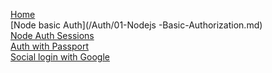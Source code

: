 [Home](/ "Home")<br>
[Node basic Auth](/Auth/01-Nodejs -Basic-Authorization.md)<br>
[Node Auth Sessions](/Auth/02-Nodejs-Basic-Authentication-and-Sessions.md)<br>
[Auth with Passport](/Auth/03-Passport-Signup-Login-Logout.md)<br>
[Social login with Google](/Auth/04-Passport-OAuth-Google.md)<br>

